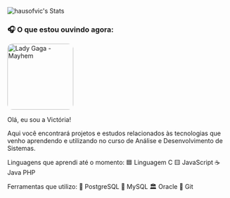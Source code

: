 ![hausofvic's Stats](https://github-readme-stats.vercel.app/api?username=hausofvic&theme=great-gatsby&show_icons=true&hide_border=true&count_private=false)

### 🎧 O que estou ouvindo agora:

<a href="https://open.spotify.com/intl-pt/album/2MHUaRi9OCyTN02SoyRRBJ?si=QcyeewYxRWy7eKVFm0xpsQ" target="_blank">
    <img src="https://capricho.abril.com.br/wp-content/uploads/2025/03/lady-gaga-mayhem.png?w=1000" alt="Lady Gaga - Mayhem" width="150" style="border-radius: 12px;">
</a>

<br>

Olá, eu sou a Victória!

Aqui você encontrará projetos e estudos relacionados às tecnologias que venho aprendendo 
e utilizando no curso de Análise e Desenvolvimento de Sistemas.

Linguagens que aprendi até o momento:
🟦 Linguagem C
🟨 JavaScript
☕ Java
<i class="fa-brands fa-php"></i>PHP

Ferramentas que utilizo:
🐘 PostgreSQL
🐬 MySQL
🏛️ Oracle
🔄 Git

